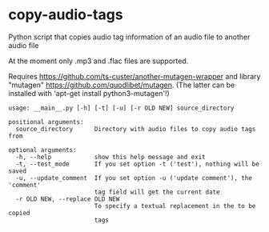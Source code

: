 # copy-audio-tags

Python script that copies audio tag information of an audio file to another audio file

At the moment only .mp3 and .flac files are supported.

Requires https://github.com/ts-custer/another-mutagen-wrapper
and library "mutagen" https://github.com/quodlibet/mutagen.
(The latter can be installed with 'apt-get install python3-mutagen'!)



```
usage: __main__.py [-h] [-t] [-u] [-r OLD NEW] source_directory

positional arguments:
  source_directory      Directory with audio files to copy audio tags from

optional arguments:
  -h, --help            show this help message and exit
  -t, --test_mode       If you set option -t ('test'), nothing will be saved
  -u, --update_comment  If you set option -u ('update comment'), the 'comment'
                        tag field will get the current date
  -r OLD NEW, --replace OLD NEW
                        To specify a textual replacement in the to be copied
                        tags
```
